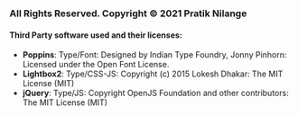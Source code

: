 ### All Rights Reserved. Copyright © 2021 Pratik Nilange
#### Third Party software used and their licenses:
- **Poppins**: Type/Font: Designed by Indian Type Foundry, Jonny Pinhorn: Licensed under the Open Font License.
- **Lightbox2**: Type/CSS-JS: Copyright (c) 2015 Lokesh Dhakar: The MIT License (MIT)
- **jQuery**: Type/JS: Copyright OpenJS Foundation and other contributors: The MIT License (MIT)

